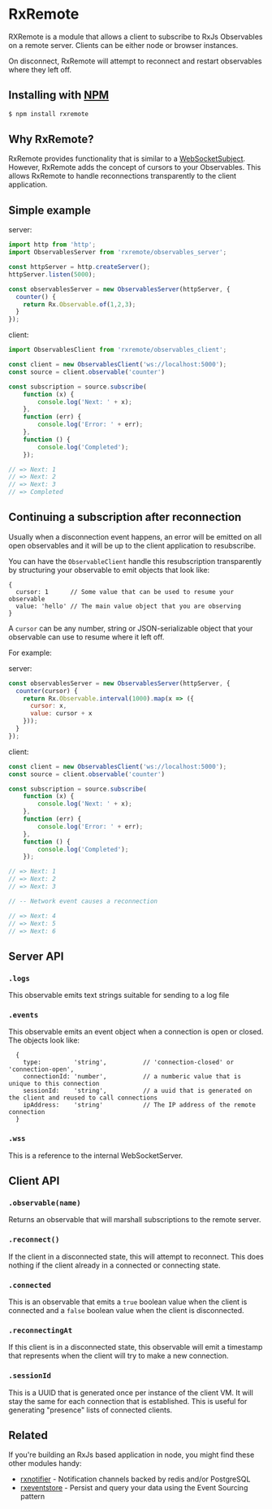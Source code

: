 RxRemote
========

RXRemote is a module that allows a client to subscribe to RxJs Observables on a
remote server. Clients can be either node or browser instances.

On disconnect, RxRemote will attempt to reconnect and restart observables where they left off.

## Installing with [NPM](https://www.npmjs.com/)

```bash
$ npm install rxremote
```
## Why RxRemote?

RxRemote provides functionality that is similar to a [WebSocketSubject](https://github.com/ReactiveX/rxjs/blob/master/src/observable/dom/WebSocketSubject.ts). However, RxRemote adds the concept of cursors to your Observables. This allows RxRemote to handle reconnections transparently to the client application.

## Simple example

server:

```js
import http from 'http';
import ObservablesServer from 'rxremote/observables_server';

const httpServer = http.createServer();
httpServer.listen(5000);

const observablesServer = new ObservablesServer(httpServer, {
  counter() {
    return Rx.Observable.of(1,2,3);
  }
});
```

client:

```js
import ObservablesClient from 'rxremote/observables_client';

const client = new ObservablesClient('ws://localhost:5000');
const source = client.observable('counter')

const subscription = source.subscribe(
    function (x) {
        console.log('Next: ' + x);
    },
    function (err) {
        console.log('Error: ' + err);
    },
    function () {
        console.log('Completed');
    });

// => Next: 1
// => Next: 2
// => Next: 3
// => Completed

```

## Continuing a subscription after reconnection

Usually when a disconnection event happens, an error will be emitted on all open
observables and it will be up to the client application to resubscribe.

You can have the `ObservableClient` handle this resubscription transparently
by structuring your observable to emit objects that look like:

```
{
  cursor: 1      // Some value that can be used to resume your observable
  value: 'hello' // The main value object that you are observing
}
```

A `cursor` can be any number, string or JSON-serializable object that your
observable can use to resume where it left off.

For example:

server:

```js
const observablesServer = new ObservablesServer(httpServer, {
  counter(cursor) {
    return Rx.Observable.interval(1000).map(x => ({
      cursor: x,
      value: cursor + x
    }));
  }
});
```

client:
```js
const client = new ObservablesClient('ws://localhost:5000');
const source = client.observable('counter')

const subscription = source.subscribe(
    function (x) {
        console.log('Next: ' + x);
    },
    function (err) {
        console.log('Error: ' + err);
    },
    function () {
        console.log('Completed');
    });

// => Next: 1
// => Next: 2
// => Next: 3

// -- Network event causes a reconnection

// => Next: 4
// => Next: 5
// => Next: 6

```


## Server API

### `.logs`

This observable emits text strings suitable for sending to a log file

### `.events`

This observable emits an event object when a connection is open or closed. The objects look like:

```
  {
    type:         'string',          // 'connection-closed' or 'connection-open',
    connectionId: 'number',          // a numberic value that is unique to this connection
    sessionId:    'string',          // a uuid that is generated on the client and reused to call connections
    ipAddress:    'string'           // The IP address of the remote connection
  }
```

### `.wss`

This is a reference to the internal WebSocketServer.

## Client API

### `.observable(name)`

Returns an observable that will marshall subscriptions to the remote server.

### `.reconnect()`

If the client in a disconnected state, this will attempt to reconnect. This
does nothing if the client already in a connected or connecting state.

### `.connected`

This is an observable that emits a `true` boolean value when the client is
connected and a `false` boolean value when the client is disconnected.

### `.reconnectingAt`

If this client is in a disconnected state, this observable will emit a timestamp
that represents when the client will try to make a new connection.

### `.sessionId`

This is a UUID that is generated once per instance of the client VM. It will stay the same for each connection that is established.
This is useful for generating "presence" lists of connected clients.

## Related

If you're building an RxJs based application in node, you might find these other modules handy:

  - [rxnotifier](https://github.com/jbaudanza/rxnotifier) - Notification channels backed by redis and/or PostgreSQL
  - [rxeventstore](https://github.com/jbaudanza/rxeventstore) - Persist and query your data using the Event Sourcing pattern
